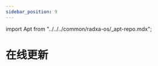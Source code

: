 ```yaml
---
sidebar_position: 9
---
```


import Apt from "../../../common/radxa-os/\_apt-repo.mdx";

# 在线更新

<Apt />
